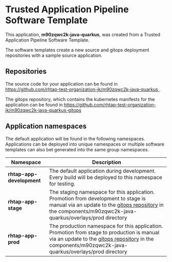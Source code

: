 # Trusted Application Pipeline Software Template

This application, **m90zqwc2k-java-quarkus**, was created from a Trusted Application Pipeline Software Template.

The software templates create a new source and gitops deployment repositories with a sample source application. 

## Repositories

The source code for your application can be found in [https://github.com/rhtap-test-organization-jk/m90zqwc2k-java-quarkus ](https://github.com/rhtap-test-organization-jk/m90zqwc2k-java-quarkus ).
 
The gitops repository, which contains the kubernetes manifests for the application can be found in 
[https://github.com/rhtap-test-organization-jk/m90zqwc2k-java-quarkus-gitops ](https://github.com/rhtap-test-organization-jk/m90zqwc2k-java-quarkus-gitops ) 

## Application namespaces 

The default application will be found in the following namespaces. Applications can be deployed into unique namespaces or multiple software templates can also bet generated into the same group namespaces.  

|  Namespace   |  Description   |  
| -------- | -------- |   
| **rhtap-app-development** | The default application during development. Every build will be deployed to this namespace for testing. | 
| **rhtap-app-stage** | The staging namespace for this application. Promotion from development to stage is manual via an update to the [gitops repository](https://github.com/rhtap-test-organization-jk/m90zqwc2k-java-quarkus-gitops ) in the components/m90zqwc2k-java-quarkus/overlays/prod directory |  
| **rhtap-app-prod** | The production namespace for this application. Promotion from stage to production is manual via an update to the [gitops repository](https://github.com/rhtap-test-organization-jk/m90zqwc2k-java-quarkus-gitops ) in the components/m90zqwc2k-java-quarkus/overlays/prod directory | 
